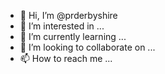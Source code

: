 - 👋 Hi, I’m @prderbyshire
- 👀 I’m interested in ...
- 🌱 I’m currently learning ...
- 💞️ I’m looking to collaborate on ...
- 📫 How to reach me ...

<!---
prderbyshire/prderbyshire is a ✨ special ✨ repository because its `README.md` (this file) appears on your GitHub profile.
You can click the Preview link to take a look at your changes.
--->
